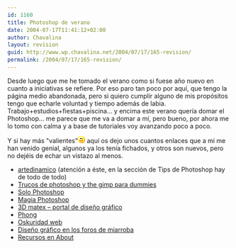 ```yaml
---
id: 1160
title: Photoshop de verano
date: 2004-07-17T11:41:12+02:00
author: Chavalina
layout: revision
guid: http://www.wp.chavalina.net/2004/07/17/165-revision/
permalink: /2004/07/17/165-revision/
---
```

Desde luego que me he tomado el verano como si fuese año nuevo en cuanto a iniciativas se refiere. Por eso paro tan poco por aquí, que tengo la página medio abandonada, pero si quiero cumplir alguno de mis propósitos tengo que echarle voluntad y tiempo además de labia. Trabajo+estudios+fiestas+piscina… y encima este verano quería domar el Photoshop… me parece que me va a domar a mí, pero bueno, por ahora me lo tomo con calma y a base de tutoriales voy avanzando poco a poco.

Y si hay más "valientes"![sonrisa](/imagenes/emoticonos/sonrisa.gif) aquí os dejo unos cuantos enlaces que a mi me han venido genial, algunos ya los tenía fichados, y otros son nuevos, pero no dejéis de echar un vistazo al menos. 

  * <a href="http://www.artedinamico.com/ad/ad_home.php" target="_blank">artedinamico</a> (atención a éste, en la sección de Tips de Photoshop hay de todo de todo) 
  * [Trucos de photoshop y the gimp para dummies](http://www.villanos.net/escuela/tps/tps_00.html) 
  * [Solo Photoshop](http://www.solophotoshop.com/index.php) 
  * [Magia Photoshop](http://www.magiaphotoshop.com/) 
  * [3D matex – portal de diseño gráfico](http://www.3dmatex.com/news.php) 
  * [Phong](http://www.phong.com/tutorials/) 
  * <a href="http://www.oskuridadweb.com/home.php?category=tutoriales_ps" target="_blank">Oskuridad web</a> 
  * <a href="http://miarroba.com/foros/ver.php?foroid=1367" target="_blank">Diseño gráfico en los foros de miarroba</a> 
  * <a href="http://graphicssoft.about.com/od/softwaretutorials/" target="_blank">Recursos en About</a>